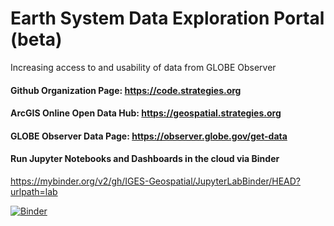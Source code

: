# Earth System Data Exploration Portal (beta)
Increasing access to and usability of data from GLOBE Observer


#### Github Organization Page: https://code.strategies.org
#### ArcGIS Online Open Data Hub: https://geospatial.strategies.org
#### GLOBE Observer Data Page: https://observer.globe.gov/get-data


#### Run Jupyter Notebooks and Dashboards in the cloud via Binder
https://mybinder.org/v2/gh/IGES-Geospatial/JupyterLabBinder/HEAD?urlpath=lab

[![Binder](https://mybinder.org/badge_logo.svg)](https://mybinder.org/v2/gh/IGES-Geospatial/JupyterLabBinder/HEAD?urlpath=lab)
